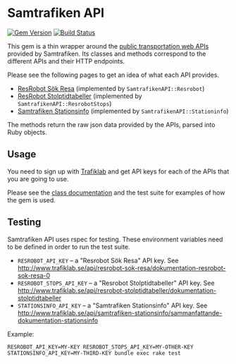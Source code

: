 # Samtrafiken API

[![Gem Version](https://badge.fury.io/rb/samtrafiken_api.png)](http://badge.fury.io/rb/samtrafiken_api)
[![Build Status](https://travis-ci.org/hannesl/samtrafiken_api.png)](https://travis-ci.org/hannesl/samtrafiken_api)

This gem is a thin wrapper around the 
[public transportation web APIs](http://www.trafiklab.se/) provided by 
Samtrafiken. Its classes and methods correspond to the different APIs and their
HTTP endpoints.

Please see the following pages to get an idea of what each API provides.

  * [ResRobot Sök Resa](http://www.trafiklab.se/api/resrobot-sok-resa) 
    (implemented by `SamtrafikenAPI::Resrobot`)
  * [ResRobot Stolptidtabeller](http://www.trafiklab.se/api/resrobot-stolptidtabeller)
    (implemented by `SamtrafikenAPI::ResrobotStops`)
  * [Samtrafiken Stationsinfo](http://www.trafiklab.se/api/samtrafiken-stationsinfo)
    (implemented by `SamtrafikenAPI::Stationinfo`)

The methods return the raw json data provided by the APIs, parsed into Ruby 
objects.

## Usage

You need to sign up with [Trafiklab](http://www.trafiklab.se/) and get API keys
for each of the APIs that you are going to use.

Please see the [class documentation](http://rubydoc.info/gems/samtrafiken_api/)
and the test suite for examples of how the gem is used.

## Testing

Samtrafiken API uses rspec for testing. These environment variables need to be 
defined in order to run the test suite.

* `RESROBOT_API_KEY` – a "Resrobot Sök Resa" API key. See 
  http://www.trafiklab.se/api/resrobot-sok-resa/dokumentation-resrobot-sok-resa-0
* `RESROBOT_STOPS_API_KEY` – a "Resrobot Stolptidtabeller" API key. See 
  http://www.trafiklab.se/api/resrobot-stolptidtabeller/dokumentation-stolptidtabeller
* `STATIONSINFO_API_KEY` – a "Samtrafiken Stationsinfo" API key. See 
  http://www.trafiklab.se/api/samtrafiken-stationsinfo/sammanfattande-dokumentation-stationsinfo

Example:

    RESROBOT_API_KEY=MY-KEY RESROBOT_STOPS_API_KEY=MY-OTHER-KEY STATIONSINFO_API_KEY=MY-THIRD-KEY bundle exec rake test
